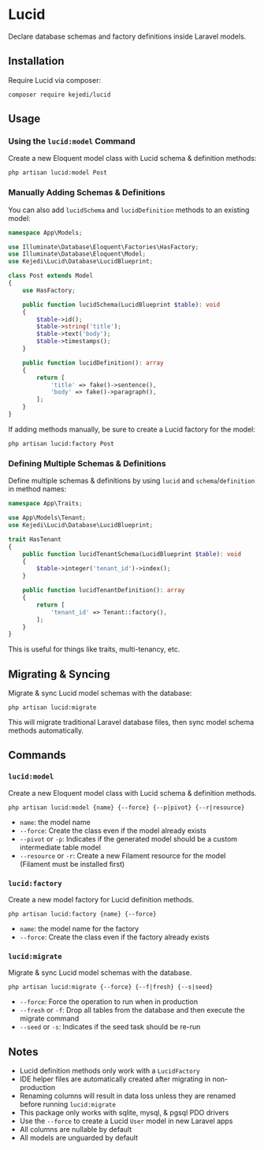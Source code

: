 # Lucid

Declare database schemas and factory definitions inside Laravel models.

## Installation

Require Lucid via composer:

```console
composer require kejedi/lucid
```

## Usage

### Using the `lucid:model` Command

Create a new Eloquent model class with Lucid schema & definition methods:

```console
php artisan lucid:model Post
```

### Manually Adding Schemas & Definitions

You can also add `lucidSchema` and `lucidDefinition` methods to an existing model:

```php
namespace App\Models;

use Illuminate\Database\Eloquent\Factories\HasFactory;
use Illuminate\Database\Eloquent\Model;
use Kejedi\Lucid\Database\LucidBlueprint;

class Post extends Model
{
    use HasFactory;

    public function lucidSchema(LucidBlueprint $table): void
    {
        $table->id();
        $table->string('title');
        $table->text('body');
        $table->timestamps();
    }

    public function lucidDefinition(): array
    {
        return [
            'title' => fake()->sentence(),
            'body' => fake()->paragraph(),
        ];
    }
}
```

If adding methods manually, be sure to create a Lucid factory for the model:

```console
php artisan lucid:factory Post
```

### Defining Multiple Schemas & Definitions

Define multiple schemas & definitions by using `lucid` and `schema`/`definition` in method names:

```php
namespace App\Traits;

use App\Models\Tenant;
use Kejedi\Lucid\Database\LucidBlueprint;

trait HasTenant
{
    public function lucidTenantSchema(LucidBlueprint $table): void
    {
        $table->integer('tenant_id')->index();
    }

    public function lucidTenantDefinition(): array
    {
        return [
            'tenant_id' => Tenant::factory(),
        ];
    }
}
```

This is useful for things like traits, multi-tenancy, etc.

## Migrating & Syncing

Migrate & sync Lucid model schemas with the database:

```console
php artisan lucid:migrate
```

This will migrate traditional Laravel database files, then sync model schema methods automatically.

## Commands

### `lucid:model`

Create a new Eloquent model class with Lucid schema & definition methods.

```console
php artisan lucid:model {name} {--force} {--p|pivot} {--r|resource}
```

- `name`: the model name
- `--force`: Create the class even if the model already exists
- `--pivot` or `-p`: Indicates if the generated model should be a custom intermediate table model
- `--resource` or `-r`: Create a new Filament resource for the model (Filament must be installed first)

### `lucid:factory`

Create a new model factory for Lucid definition methods.

```console
php artisan lucid:factory {name} {--force}
```

- `name`: the model name for the factory
- `--force`: Create the class even if the factory already exists

### `lucid:migrate`

Migrate & sync Lucid model schemas with the database.

```console
php artisan lucid:migrate {--force} {--f|fresh} {--s|seed}
```

- `--force`: Force the operation to run when in production
- `--fresh` or `-f`: Drop all tables from the database and then execute the migrate command
- `--seed` or `-s`: Indicates if the seed task should be re-run

## Notes

- Lucid definition methods only work with a `LucidFactory`
- IDE helper files are automatically created after migrating in non-production
- Renaming columns will result in data loss unless they are renamed before running `lucid:migrate`
- This package only works with sqlite, mysql, & pgsql PDO drivers
- Use the `--force` to create a Lucid `User` model in new Laravel apps
- All columns are nullable by default
- All models are unguarded by default
